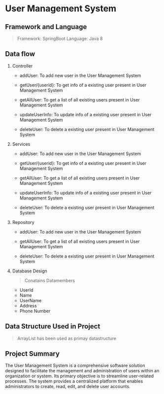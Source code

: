 # User Management System

## Framework and Language

> Framework: SpringBoot Language: Java 8

## Data flow

1.  Controller

    - addUser: To add new user in the User Management System

    - getUser/{userid}: To get info of a existing user present in User Management System

    - getAllUser: To get a list of all existing users present in User Management System

    - updateUserInfo: To update info of a existing user present in User Management System

    - deleteUser: To delete a existing user present in User Management System

2.  Services

    - addUser: To add new user in the User Management System

    - getUser/{userid}: To get info of a existing user present in User Management System

    - getAllUser: To get a list of all existing users present in User Management System

    - updateUserInfo: To update info of a existing user present in User Management System

    - deleteUser: To delete a existing user present in User Management System

3.  Repository

    - addUser: To add new user in the User Management System

    - getAllUser: To get a list of all existing users present in User Management System

    - deleteUser: To delete a existing user present in User Management System

4.  Database Design
    > Conatains Datamembers
    - UserId
    - Name
    - UserName
    - Address
    - Phone Number

## Data Structure Used in Project

> ArrayList has been used as primay datastructure

## Project Summary

The User Management System is a comprehensive software solution designed to facilitate the management and administration of users within an organization or system. Its primary objective is to streamline user-related processes. The system provides a centralized platform that enables administrators to create, read, edit, and delete user accounts.
